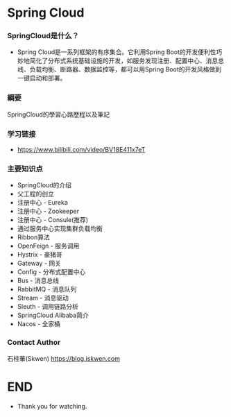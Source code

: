# Spring Cloud
### SpringCloud是什么？
* Spring Cloud是一系列框架的有序集合。它利用Spring Boot的开发便利性巧妙地简化了分布式系统基础设施的开发，如服务发现注册、配置中心、消息总线、负载均衡、断路器、数据监控等，都可以用Spring Boot的开发风格做到一键启动和部署。
### 綱要
SpringCloud的學習心路歷程以及筆記
### 学习链接
* https://www.bilibili.com/video/BV18E411x7eT
  
### 主要知识点
* SpringCloud的介绍
* 父工程的创立
* 注册中心 - Eureka
* 注册中心 - Zookeeper
* 注册中心 - Consule(推荐)
* 通过服务中心实现集群负载均衡
* Ribbon算法
* OpenFeign - 服务调用
* Hystrix - 豪猪哥
* Gateway - 网关
* Config - 分布式配置中心
* Bus - 消息总线
* RabbitMQ - 消息队列
* Stream - 消息驱动
* Sleuth - 调用链路分析
* SpringCloud Alibaba简介
* Nacos - 全家桶
### Contact Author
石桂華(Skwen) https://blog.iskwen.com
# END
* Thank you for watching.
